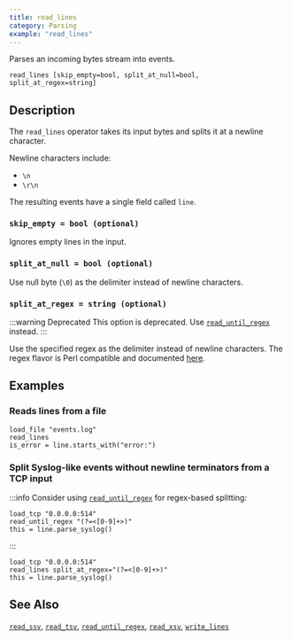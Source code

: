 ```yaml
---
title: read_lines
category: Parsing
example: "read_lines"
---
```


Parses an incoming bytes stream into events.

```tql
read_lines [skip_empty=bool, split_at_null=bool, split_at_regex=string]
```

## Description

The `read_lines` operator takes its input bytes and splits it at a newline character.

Newline characters include:

- `\n`
- `\r\n`

The resulting events have a single field called `line`.

### `skip_empty = bool (optional)`

Ignores empty lines in the input.

### `split_at_null = bool (optional)`

Use null byte (`\0`) as the delimiter instead of newline characters.

### `split_at_regex = string (optional)`

:::warning Deprecated
This option is deprecated. Use
[`read_until_regex`](/reference/operators/read_until_regex) instead.
:::

Use the specified regex as the delimiter instead of newline characters.
The regex flavor is Perl compatible and documented [here](https://www.boost.org/doc/libs/1_88_0/libs/regex/doc/html/boost_regex/syntax/perl_syntax.html).

## Examples

### Reads lines from a file

```tql
load_file "events.log"
read_lines
is_error = line.starts_with("error:")
```

### Split Syslog-like events without newline terminators from a TCP input

:::info
Consider using [`read_until_regex`](/reference/operators/read_until_regex) for regex-based splitting:

```tql
load_tcp "0.0.0.0:514"
read_until_regex "(?=<[0-9]+>)"
this = line.parse_syslog()
```

:::

```tql
load_tcp "0.0.0.0:514"
read_lines split_at_regex="(?=<[0-9]+>)"
this = line.parse_syslog()
```

## See Also

[`read_ssv`](/reference/operators/read_ssv),
[`read_tsv`](/reference/operators/read_tsv),
[`read_until_regex`](/reference/operators/read_until_regex),
[`read_xsv`](/reference/operators/read_xsv),
[`write_lines`](/reference/operators/write_lines)
